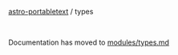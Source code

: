 [astro-portabletext](README.md) / types

&nbsp;

Documentation has moved to [modules/types.md](./modules/types.md)
